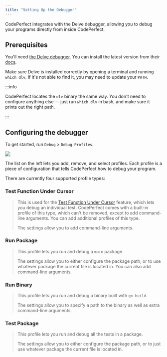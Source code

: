 ```yaml
---
title: "Setting Up the Debugger"
---
```


CodePerfect integrates with the Delve debugger, allowing you to debug your
programs directly from inside CodePerfect.

## Prerequisites

You'll need [the Delve debugger](https://github.com/go-delve/delve). You can
install the latest version from their
[docs](https://github.com/go-delve/delve/blob/master/Documentation/installation/README.md).

Make sure Delve is installed correctly by opening a terminal and running
`which dlv`. If it's not able to find it, you
may need to update your `PATH`.

:::info

CodePerfect locates the `dlv` binary the same way. You don't need to configure
anything else — just run `which dlv` in bash, and make sure it prints out the right path.

:::

## Configuring the debugger

To get started, run `Debug` &gt; `Debug Profiles`.

![](/debug-profiles.png)

The list on the left lets you add, remove, and select profiles. Each profile is
a piece of configuration that tells CodePerfect how to debug your program.

There are currently four supported profile types:

### Test Function Under Cursor

> This is used for the [Test Function Under Cursor](debug-a-test) feature, which
> lets you debug an individual test. CodePerfect comes with a built-in profile
> of this type, which can't be removed, except to add command-line arguments.
> You can add additional profiles of this type.
>
> The settings allow you to add command-line arguments.

### Run Package

> This profile lets you run and debug a `main` package.
>
> The settings allow you to either configure the package path, or to use
> whatever package the current file is located in. You can also add command-line
> arguments.

### Run Binary

> This profile lets you run and debug a binary built with `go build`.
>
> The settings allow you to specify a path to the binary as well as extra
> command-line arguments.

### Test Package

> This profile lets you run and debug all the tests in a package.
>
> The settings allow you to either configure the package path, or to just use
> whatever package the current file is located in.
